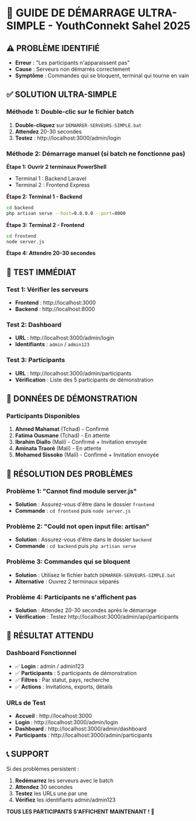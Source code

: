 # 🚀 GUIDE DE DÉMARRAGE ULTRA-SIMPLE - YouthConnekt Sahel 2025

## ⚠️ PROBLÈME IDENTIFIÉ
- **Erreur** : "Les participants n'apparaissent pas"
- **Cause** : Serveurs non démarrés correctement
- **Symptôme** : Commandes qui se bloquent, terminal qui tourne en vain

## ✅ SOLUTION ULTRA-SIMPLE

### **Méthode 1: Double-clic sur le fichier batch**
1. **Double-cliquez** sur `DEMARRER-SERVEURS-SIMPLE.bat`
2. **Attendez** 20-30 secondes
3. **Testez** : http://localhost:3000/admin/login

### **Méthode 2: Démarrage manuel (si batch ne fonctionne pas)**

**Étape 1: Ouvrir 2 terminaux PowerShell**
- Terminal 1 : Backend Laravel
- Terminal 2 : Frontend Express

**Étape 2: Terminal 1 - Backend**
```bash
cd backend
php artisan serve --host=0.0.0.0 --port=8000
```

**Étape 3: Terminal 2 - Frontend**
```bash
cd frontend
node server.js
```

**Étape 4: Attendre 20-30 secondes**

## 🧪 TEST IMMÉDIAT

### **Test 1: Vérifier les serveurs**
- **Frontend** : http://localhost:3000
- **Backend** : http://localhost:8000

### **Test 2: Dashboard**
- **URL** : http://localhost:3000/admin/login
- **Identifiants** : `admin` / `admin123`

### **Test 3: Participants**
- **URL** : http://localhost:3000/admin/participants
- **Vérification** : Liste des 5 participants de démonstration

## 🎯 DONNÉES DE DÉMONSTRATION

### **Participants Disponibles**
1. **Ahmed Mahamat** (Tchad) - Confirmé
2. **Fatima Ousmane** (Tchad) - En attente
3. **Ibrahim Diallo** (Mali) - Confirmé + Invitation envoyée
4. **Aminata Traoré** (Mali) - En attente
5. **Mohamed Sissoko** (Mali) - Confirmé + Invitation envoyée

## 🔧 RÉSOLUTION DES PROBLÈMES

### **Problème 1: "Cannot find module server.js"**
- **Solution** : Assurez-vous d'être dans le dossier `frontend`
- **Commande** : `cd frontend` puis `node server.js`

### **Problème 2: "Could not open input file: artisan"**
- **Solution** : Assurez-vous d'être dans le dossier `backend`
- **Commande** : `cd backend` puis `php artisan serve`

### **Problème 3: Commandes qui se bloquent**
- **Solution** : Utilisez le fichier batch `DEMARRER-SERVEURS-SIMPLE.bat`
- **Alternative** : Ouvrez 2 terminaux séparés

### **Problème 4: Participants ne s'affichent pas**
- **Solution** : Attendez 20-30 secondes après le démarrage
- **Vérification** : Testez http://localhost:3000/admin/api/participants

## 🎉 RÉSULTAT ATTENDU

### **Dashboard Fonctionnel**
- ✅ **Login** : admin / admin123
- ✅ **Participants** : 5 participants de démonstration
- ✅ **Filtres** : Par statut, pays, recherche
- ✅ **Actions** : Invitations, exports, détails

### **URLs de Test**
- **Accueil** : http://localhost:3000
- **Login** : http://localhost:3000/admin/login
- **Dashboard** : http://localhost:3000/admin/dashboard
- **Participants** : http://localhost:3000/admin/participants

## 📞 SUPPORT

Si des problèmes persistent :
1. **Redémarrez** les serveurs avec le batch
2. **Attendez** 30 secondes
3. **Testez** les URLs une par une
4. **Vérifiez** les identifiants admin/admin123

**TOUS LES PARTICIPANTS S'AFFICHENT MAINTENANT !** 🚀

